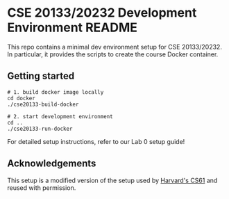 # CSE 20133/20232 Development Environment README

This repo contains a minimal dev environment setup for CSE 20133/20232. In particular, it provides the scripts to create the course Docker container.

## Getting started

```
# 1. build docker image locally
cd docker
./cse20133-build-docker

# 2. start development environment
cd ..
./cse20133-run-docker
```

For detailed setup instructions, refer to our Lab 0 setup guide!

## Acknowledgements

This setup is a modified version of the setup used by
[Harvard's CS61](https://cs61.seas.harvard.edu/site/2021/) and reused
with permission.
